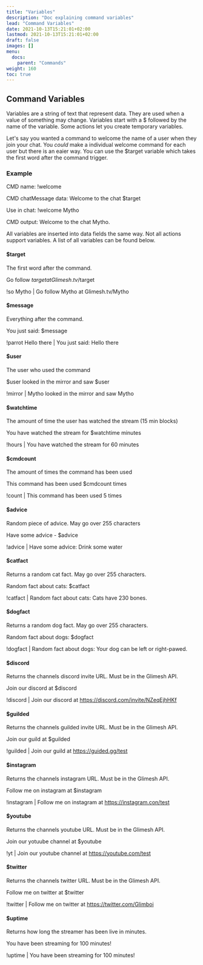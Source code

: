 ```yaml
---
title: "Variables"
description: "Doc explaining command variables"
lead: "Command Variables"
date: 2021-10-13T15:21:01+02:00
lastmod: 2021-10-13T15:21:01+02:00
draft: false
images: []
menu:
  docs:
    parent: "Commands"
weight: 160
toc: true
---
```


## Command Variables

Variables are a string of text that represent data. They are used when a value of something may change. Variables start with a $ followed by the name of the variable. Some actions let you create temporary variables.

Let's say you wanted a command to welcome the name of a user when they join your chat. You *could* make a individual welcome command for each user but there is an eaier way. You can use the $target variable which takes the first word after the command trigger.

### Example

CMD name: !welcome

CMD chatMessage data: Welcome to the chat $target

Use in chat: !welcome Mytho

CMD output: Welcome to the chat Mytho.

All variables are inserted into data fields the same way. Not all actions support variables. A list of all variables can be found below.


#### $target

The first word after the command.

Go follow $target at Glimesh.tv/$target

!so Mytho | Go follow Mytho at Glimesh.tv/Mytho

#### $message

Everything after the command.

You just said: $message

!parrot Hello there | You just said: Hello there

#### $user

The user who used the command

$user looked in the mirror and saw $user

!mirror | Mytho looked in the mirror and saw Mytho

#### $watchtime

The amount of time the user has watched the stream (15 min blocks)

You have watched the stream for $watchtime minutes

!hours | You have watched the stream for 60 minutes

#### $cmdcount

The amount of times the command has been used

This command has been used $cmdcount times

!count | This command has been used 5 times

#### $advice

Random piece of advice. May go over 255 characters

Have some advice - $advice

!advice | Have some advice: Drink some water

#### $catfact

Returns a random cat fact. May go over 255 characters.

Random fact about cats: $catfact

!catfact | Random fact about cats: Cats have 230 bones.

#### $dogfact

Returns a random dog fact. May go over 255 characters.

Random fact about dogs: $dogfact

!dogfact | Random fact about dogs: Your dog can be left or right-pawed.

#### $discord

Returns the channels discord invite URL. Must be in the Glimesh API.

Join our discord at $discord

!discord | Join our discord at https://discord.com/invite/NZeqEjhHKf

#### $guilded

Returns the channels guilded invite URL. Must be in the Glimesh API.

Join our guild at $guilded

!guilded | Join our guild at https://guided.gg/test

#### $instagram

Returns the channels instagram URL. Must be in the Glimesh API.

Follow me on instagram at $instagram

!instagram | Follow me on instagram at https://instagram.con/test

#### $youtube

Returns the channels youtube URL. Must be in the Glimesh API.

Join our yotuube channel at $youtube

!yt | Join our youtube channel at https://youtube.com/test

#### $twitter

Returns the channels twitter URL. Must be in the Glimesh API.

Follow me on twitter at $twitter

!twitter | Follow me on twitter at https://twitter.com/Glimboi

#### $uptime

Returns how long the streamer has been live in minutes.

You have been streaming for 100 minutes!

!uptime | You have been streaming for 100 minutes!